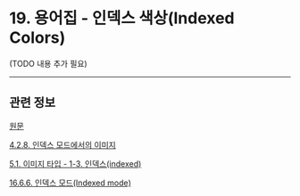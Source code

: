 # 19. 용어집 - 인덱스 색상(Indexed Colors)

(TODO 내용 추가 필요)

***

## 관련 정보

[원문](https://docs.gimp.org/2.10/ko/glossary.html#glossary-indexedcolors)

[4.2.8. 인덱스 모드에서의 이미지](./04-02-08-the-image-is-in-indexed-color-mode.md)

[5.1. 이미지 타입 - 1-3. 인덱스(indexed)](./05-01-image-types.md#05-01-s1-03)

[16.6.6. 인덱스 모드(Indexed mode)](./16-06-06-00-indexed-mode.md)